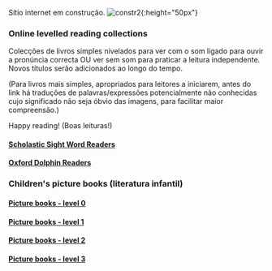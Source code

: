 Sítio internet em construção. ![constr2](https://1blockatatime.github.io/English/images2/constr2.png){:height="50px"}  

### Online levelled reading collections
<!--Here are several collections of online levelled 'readers' which permit students to  
*leave the sound on and hear the correct pronunciation as they read, 
*then watch without sound to practice reading independently./-->  
Colecções de livros simples nivelados para ver com o som ligado para ouvir a pronúncia correcta OU ver sem som para praticar a leitura independente. Novos títulos serão adicionados ao longo do tempo.  

<!--Before the link, translations of potentially unknown words/expressions are provided to facilitate better comprehension.-->
(Para livros mais simples, apropriados para leitores a iniciarem, antes do link há traduções de palavras/expressões potencialmente não conhecidas cujo significado não seja óbvio das imagens, para facilitar maior compreensão.)   

Happy reading! (Boas leituras!)  

#### [Scholastic Sight Word Readers](https://1blockatatime.github.io/English/schol_swr)  

#### [Oxford Dolphin Readers](https://1blockatatime.github.io/English/oxf_dolph)  


### Children's picture books (literatura infantil)

#### [Picture books - level 0](https://1blockatatime.github.io/English/PICBKS0)  
#### [Picture books - level 1](https://1blockatatime.github.io/English/PICBK21)  
#### [Picture books - level 2](https://1blockatatime.github.io/English/PICBKS2)  
#### [Picture books - level 3](https://1blockatatime.github.io/English/PICBKS3)  


